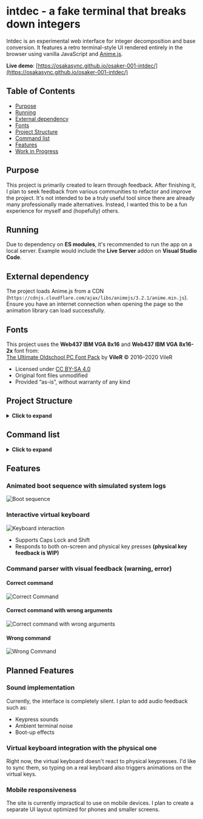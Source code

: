 # intdec - a fake terminal that breaks down integers

Intdec is an experimental web interface for integer decomposition and base conversion. It features a retro terminal-style UI rendered entirely in the browser using vanilla JavaScript and [Anime.js](https://animejs.com/).

**Live demo**: [https://osakasync.github.io/osaker-001-intdec/](https://osakasync.github.io/osaker-001-intdec/)

## Table of Contents

- [Purpose](#purpose)
- [Running](#running)
- [External dependency](#external-dependency)
- [Fonts](#fonts)
- [Project Structure](#project-structure)
- [Command list](#command-list)
- [Features](#features)
- [Work in Progress](#work-in-progress)

## Purpose

This project is primarily created to learn through feedback. After finishing it, I plan to seek feedback from various communities to refactor and improve the project. It's not intended to be a truly useful tool since there are already many professionally made alternatives. Instead, I wanted this to be a fun experience for myself and (hopefully) others.

## Running

Due to dependency on **ES modules**, it's recommended to run the app on a local server. Example would include the **Live Server** addon on **Visual Studio Code**.

## External dependency

The project loads Anime.js from a CDN (`https://cdnjs.cloudflare.com/ajax/libs/animejs/3.2.1/anime.min.js`). Ensure you have an internet connection when opening the page so the animation library can load successfully.

## Fonts

This project uses the **Web437 IBM VGA 8x16** and **Web437 IBM VGA 8x16-2x** font from:  
[The Ultimate Oldschool PC Font Pack](http://int10h.org/oldschool-pc-fonts/) by **VileR** © 2016–2020 VileR

- Licensed under [CC BY-SA 4.0](https://creativecommons.org/licenses/by-sa/4.0/)
- Original font files unmodified
- Provided “as-is”, without warranty of any kind

## Project Structure

<details><summary><strong>Click to expand</strong></summary>

```bash
intdec/
├── index.html                  # Entry point of the application
├── .gitignore
├── README.md                   # Project documentation (this file)
├── assets/
│   ├── fonts/                  # Web437 IBM VGA font files + font license
│   │   ├── Web437_IBM_VGA_8x16.woff
│   │   ├── Web437_IBM_VGA_8x16-2x.woff
│   │   ├── FONT_LICENSE.TXT
│   │   └── FONT_README.TXT
│   ├── js/
│   │   ├── core/
│   │   │   ├── ambient/        # Background ambient
│   │   │   ├── boot/           # Fake boot sequence
│   │   │   ├── keyboard/       # Virtual keyboard
│   │   │   ├── parser/         # Command parser
│   │   │   ├── decomposer.js
│   │   │   ├── feedback.js     # Visual warning/error feedback
│   │   │   ├── main.js
│   │   │   ├── settings.js     # Global settings
│   │   │   ├── ui.js
│   │   │   └── utils.js
│   │   └── logic/
│   │       ├── baseconverter.js
│   │       └── intdecomposer.js
│   └── styles/
│       └── style.css           # Terminal layout and visual style
```

</details>

## Command list

<details><summary><strong>Click to expand</strong></summary>

| Command                 | Description                        |
| ----------------------- | ---------------------------------- |
| `binary <number>`       | returns binary representation      |
| `octal <number>`        | returns octal representation       |
| `hex <number>`          | returns hexadecimal representation |
| `base <number> <base>`  | converts number to a given base    |
| `digitsum <number>`     | sum of digits                      |
| `bitlength <number>`    | bit length of number               |
| `ispalindrome <number>` | is it a palindrome?                |
| `isprime <number>`      | is it prime?                       |
| `poweroftwo <number>`   | is it a power of two?              |
| `factors <number>`      | prime factorization                |
| `divisors <number>`     | all divisors of number             |
| `collatz <number>`      | collatz step count                 |
| `scientific <number>`   | scientific notation                |
| `unicode <number>`      | unicode character                  |
| `roman <number>`        | roman numeral                      |
| `funfact <number>`      | trivia for that number             |
| `summary <number>`      | full breakdown                     |
| `cls`                   | clears the output window           |

</details>

## Features

### Animated boot sequence with simulated system logs

![Boot sequence](https://github.com/user-attachments/assets/625ac92f-1cdf-4e54-a5d6-433407bec769)

### Interactive virtual keyboard

![Keyboard interaction](https://github.com/user-attachments/assets/fa84f326-fff4-48ff-9942-f8981fd57b5f)

- Supports Caps Lock and Shift
- Responds to both on-screen and physical key presses **(physical key feedback is WIP)**

### Command parser with visual feedback (warning, error)

#### Correct command

![Correct Command](https://github.com/user-attachments/assets/98ac9383-98cc-4f40-a914-42ad879dab4d)

#### Correct command with wrong arguments

![Correct command with wrong arguments](https://github.com/user-attachments/assets/08d6cd94-c990-4e5f-ac53-bdc79ccc9d4d)

#### Wrong command

![Wrong Command](https://github.com/user-attachments/assets/4506baf0-4981-44ee-a276-ec89d3b37557)

## Planned Features

### Sound implementation

Currently, the interface is completely silent. I plan to add audio feedback such as:

- Keypress sounds
- Ambient terminal noise
- Boot-up effects

### Virtual keyboard integration with the physical one

Right now, the virtual keyboard doesn't react to physical keypresses. I'd like to sync them, so typing on a real keyboard also triggers animations on the virtual keys.

### Mobile responsiveness

The site is currently impractical to use on mobile devices. I plan to create a separate UI layout optimized for phones and smaller screens.
